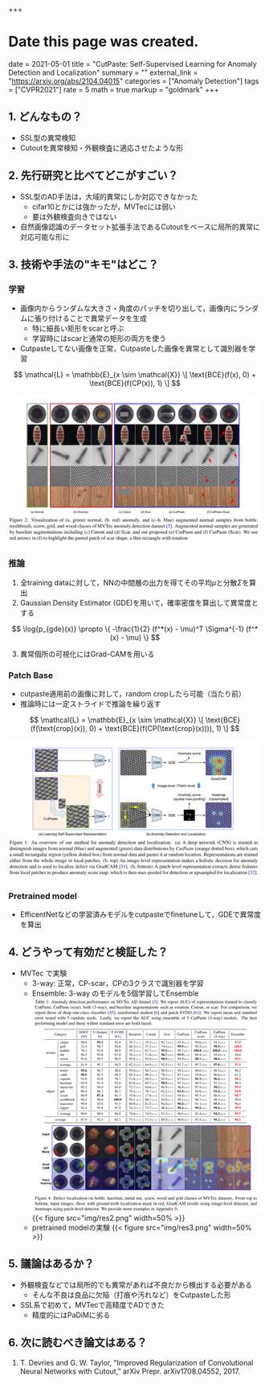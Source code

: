 +++
# Date this page was created.
date = 2021-05-01
title = "CutPaste: Self-Supervised Learning for Anomaly Detection and Localization"
summary = ""
external_link = "https://arxiv.org/abs/2104.04015"
categories = ["Anomaly Detection"]
tags = ["CVPR2021"]
rate = 5
math = true
markup = "goldmark"
+++

## 1. どんなもの？
* SSL型の異常検知
* Cutoutを異常検知・外観検査に適応させたような形

## 2. 先行研究と比べてどこがすごい？
* SSL型のAD手法は，大域的異常にしか対応できなかった
  * cifar10とかには強かったが，MVTecには弱い
  * 要は外観検査向きではない
* 自然画像認識のデータセット拡張手法であるCutoutをベースに局所的異常に対応可能な形に

## 3. 技術や手法の"キモ"はどこ？
### 学習
* 画像内からランダムな大きさ・角度のパッチを切り出して，画像内にランダムに張り付けることで異常データを生成
  * 特に細長い矩形をscarと呼ぶ
  * 学習時にはscarと通常の矩形の両方を使う
* Cutpasteしてない画像を正常，Cutpasteした画像を異常として識別器を学習

$$
\mathcal{L} = \mathbb{E}_{x \sim \mathcal{X}} \[ \text{BCE}(f(x), 0) + \text{BCE}(f(CP(x)), 1) \]
$$

![](img/cutpaste.png)


### 推論
1. 全training dataに対して，NNの中間層の出力を得てその平均$\mu$と分散$\Sigma$を算出
2. Gaussian Density Estimator (GDE)を用いて，確率密度を算出して異常度とする

$$
\log{p_{gde}(x)} \propto \{ -\frac{1}{2} (f^*(x) - \mu)^T \Sigma^{-1} (f^*(x) - \mu) \}
$$

3. 異常個所の可視化にはGrad-CAMを用いる

### Patch Base
* cutpaste適用前の画像に対して，random cropしたら可能（当たり前）
* 推論時には一定ストライドで推論を繰り返す

$$
\mathcal{L} = \mathbb{E}_{x \sim \mathcal{X}} \[ \text{BCE}(f(\text{crop}(x)), 0) + \text{BCE}(f(CP(\text{crop}(x)))), 1) \]
$$

![](img/arch.png)

### Pretrained model
* EfficentNetなどの学習済みモデルをcutpasteでfinetuneして，GDEで異常度を算出

## 4. どうやって有効だと検証した？
* MVTec で実験
  * 3-way: 正常，CP-scar，CPの3クラスで識別器を学習
  * Ensemble: 3-way のモデルを5個学習してEnsemble
![](img/res1.png)
{{< figure src="img/res2.png" width=50% >}}
  * pretrained modelの実験
{{< figure src="img/res3.png" width=50% >}}

## 5. 議論はあるか？
* 外観検査などでは局所的でも異常があれば不良だから検出する必要がある
  * そんな不良は良品に欠陥（打痕や汚れなど）をCutpasteした形
* SSL系で初めて，MVTecで高精度でADできた
  * 精度的にはPaDiMに劣る

## 6. 次に読むべき論文はある？
1. T. Devries and G. W. Taylor, “Improved Regularization of Convolutional Neural Networks with Cutout,” arXiv Prepr. arXiv1708.04552, 2017.